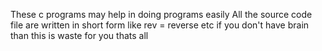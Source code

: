 These c programs may help in doing programs easily
All the source code file are written in short form like rev = reverse etc
if you don't have brain than this is waste for you
thats all
